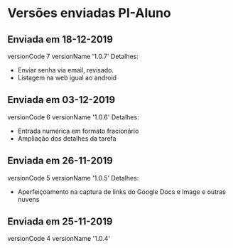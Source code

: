 
# Versões enviadas PI-Aluno


## Enviada em 18-12-2019
versionCode 7
versionName '1.0.7'
Detalhes:
- Enviar senha via email, revisado.
- Listagem na web igual ao android

## Enviada em 03-12-2019
versionCode 6
versionName '1.0.6'
Detalhes:
- Entrada numérica em formato fracionário
- Ampliação dos detalhes da tarefa

## Enviada em 26-11-2019
versionCode 5
versionName '1.0.5'
Detalhes:
- Aperfeiçoamento na captura de links do Google Docs e Image e outras nuvens


## Enviada em 25-11-2019
versionCode 4
versionName '1.0.4'
